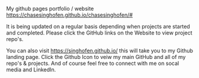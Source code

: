 
My github pages portfolio / website
https://chasesinghofen.github.io/chasesinghofen/#

It is being updated on a regular basis depending when projects are started and completed. Please click the GitHub links on the Website to view project repo's.

You can also visit https://singhofen.github.io/  this will take you to my Github landing page. Click the Github Icon to veiw my main GitHub and all of my repo's & projects. And of course feel free to connect with me on socal media and LinkedIn. 
